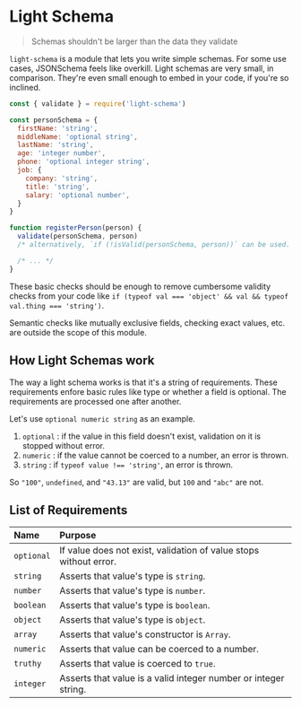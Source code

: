 # Light Schema
> Schemas shouldn't be larger than the data they validate

`light-schema` is a module that lets you write simple schemas. For some use cases,
JSONSchema feels like overkill. Light schemas are very small, in comparison. They're
even small enough to embed in your code, if you're so inclined. 

```js
const { validate } = require('light-schema')

const personSchema = {
  firstName: 'string',
  middleName: 'optional string',
  lastName: 'string',
  age: 'integer number',
  phone: 'optional integer string',
  job: {
    company: 'string',
    title: 'string',
    salary: 'optional number',
  }
}

function registerPerson(person) {
  validate(personSchema, person)
  /* alternatively, `if (!isValid(personSchema, person))` can be used. */

  /* ... */
}
```

These basic checks should be enough to remove cumbersome validity checks from
your code like `if (typeof val === 'object' && val && typeof val.thing === 'string')`.

Semantic checks like mutually exclusive fields, checking exact values, etc. are
outside the scope of this module.

## How Light Schemas work

The way a light schema works is that it's a string of requirements. These
requirements enfore basic rules like type or whether a field is optional. The
requirements are processed one after another.

Let's use `optional numeric string` as an example.

1. `optional` : if the value in this field doesn't exist, validation on it is stopped without error.
2. `numeric` : if the value cannot be coerced to a number, an error is thrown.
3. `string` : if `typeof value !== 'string'`, an error is thrown.

So `"100"`, `undefined`, and `"43.13"` are valid, but `100` and `"abc"` are not.

## List of Requirements

| Name | Purpose |
|:--|:--|
| `optional` | If value does not exist, validation of value stops without error. |
| `string` | Asserts that value's type is `string`. |
| `number` | Asserts that value's type is `number`. |
| `boolean` | Asserts that value's type is `boolean`. |
| `object` | Asserts that value's type is `object`. |
| `array` | Asserts that value's constructor is `Array`. |
| `numeric` | Asserts that value can be coerced to a number. |
| `truthy` | Asserts that value is coerced to `true`. |
| `integer` | Asserts that value is a valid integer number or integer string. |
